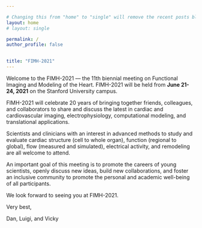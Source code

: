 ```yaml
---

# Changing this from "home" to "single" will remove the recent posts blog component
layout: home
# layout: single

permalink: /
author_profile: false

  
title: "FIMH-2021"
---
```


Welcome to the FIMH-2021 –– the 11th biennial meeting on Functional Imaging and Modeling of the Heart. FIMH-2021 will be held from **June 21-24, 2021** on the Stanford University campus.

FIMH-2021 will celebrate 20 years of bringing together friends, colleagues, and collaborators to share and discuss the latest in cardiac and cardiovascular imaging, electrophysiology, computational modeling, and translational applications.

Scientists and clinicians with an interest in advanced methods to study and evaluate cardiac structure (cell to whole organ), function (regional to global), flow (measured and simulated), electrical activity, and remodeling are all welcome to attend.

An important goal of this meeting is to promote the careers of young scientists, openly discuss new ideas, build new collaborations, and foster an inclusive community to promote the personal and academic well-being of all participants.

We look forward to seeing you at FIMH-2021.

Very best,

Dan, Luigi, and Vicky

<!---
Add line breaks to space out the blog posts a little more
Now that the intro is longer dont do this
<br/>
-->

